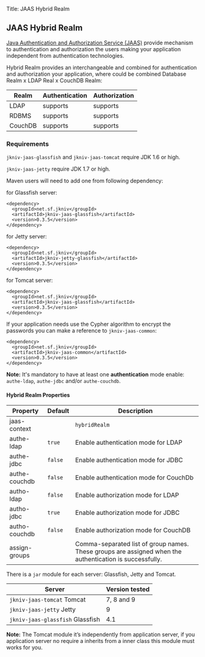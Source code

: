 Title: JAAS Hybrid Realm

JAAS Hybrid Realm
--------------------


[Java Authentication and Authorization Service (JAAS)][1] provide mechanism to authentication and authorization the users making your application independent from authentication technologies.


Hybrid Realm provides an interchangeable and combined for authentication and authorization your application, where could be combined Database Realm x LDAP Real x CouchDB Realm:


| Realm   | Authentication | Authorization |
|---------|----------------|---------------|
|LDAP     |    supports    |   supports    | 
|RDBMS    |    supports    |   supports    |
|CouchDB  |    supports    |   supports    | 

### Requirements

`jkniv-jaas-glassfish` and `jkniv-jaas-tomcat` require JDK 1.6 or high.

`jkniv-jaas-jetty` require JDK 1.7 or high.


Maven users will need to add one from following dependency:

for Glassfish server:

    <dependency>
      <groupId>net.sf.jkniv</groupId>
      <artifactId>jkniv-jaas-glassfish</artifactId>
      <version>0.3.5</version>
    </dependency>

for Jetty server:

    <dependency>
      <groupId>net.sf.jkniv</groupId>
      <artifactId>jkniv-jetty-glassfish</artifactId>
      <version>0.3.5</version>
    </dependency>


for Tomcat server:

    <dependency>
      <groupId>net.sf.jkniv</groupId>
      <artifactId>jkniv-jaas-glassfish</artifactId>
      <version>0.3.5</version>
    </dependency>


If your application needs use the Cypher algorithm to encrypt the passwords you can make a reference to `jkniv-jaas-common`:

    <dependency>
      <groupId>net.sf.jkniv</groupId>
      <artifactId>jkniv-jaas-common</artifactId>
      <version>0.3.5</version>
    </dependency>


**Note:** It's mandatory to have at least one **authentication** mode enable: `authe-ldap`, `authe-jdbc` and/or `authe-couchdb`.
 

#### Hybrid Realm Properties

| Property             | Default        | Description|
|----------------------|----------------|---------------|
| jaas-context         |                | `hybridRealm` |
| authe-ldap           | `true`        | Enable authentication mode for LDAP |
| authe-jdbc           | `false`       | Enable authentication mode for JDBC |
| authe-couchdb        | `false`       | Enable authentication mode for CouchDb |
| autho-ldap           | `false`       | Enable authorization mode for LDAP |
| autho-jdbc           | `true`        | Enable authorization mode for JDBC |
| autho-couchdb        | `false`        | Enable authorization mode for CouchDB |
| assign-groups        |                | Comma-separated list of group names. These groups are assigned when the authentication is successfully. |


There is a `jar` module for each server: Glassfish, Jetty and Tomcat.


| Server                            | Version tested   |
|-----------------------------------|------------------|
| `jkniv-jaas-tomcat` Tomcat      | 7, 8 and 9       |
| `jkniv-jaas-jetty` Jetty        | 9                | 
| `jkniv-jaas-glassfish` Glassfish| 4.1              |    

**Note:** The Tomcat module it’s independently from application server, if you application server no require a inherits from a inner class this module must works for you.


[1]: https://docs.oracle.com/javase/8/docs/technotes/guides/security/jaas/JAASRefGuide.html "Java Authentication and Authorization Service (JAAS)"
[2]: https://tomcat.apache.org/tomcat-9.0-doc/realm-howto.html                              "Realm Configuration HOW-TO"
